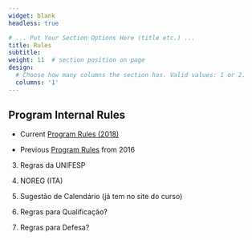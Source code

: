 ```yaml
---
widget: blank
headless: true

# ... Put Your Section Options Here (title etc.) ...
title: Rules
subtitle:
weight: 11  # section position on page
design:
  # Choose how many columns the section has. Valid values: 1 or 2.
  columns: '1'
---
```


## Program Internal Rules

- Current [Program Rules (2018)](documents/Regimento-PPG-PO-2018.pdf)

- Previous [Program Rules](documents/Regimento-PPG-PO-2016.pdf) from 2016

3.	Regras da UNIFESP

4.	NOREG (ITA)

5.	Sugestão de Calendário (já tem no site do curso)

6.	Regras para Qualificação? 

7.	Regras para Defesa?
